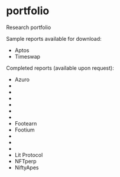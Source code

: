 # portfolio
Research portfolio

Sample reports available for download:
- Aptos
- Timeswap

Completed reports (available upon request):

- Azuro
- 
-
-
-
-
-
- Footearn
- Footium
-
-
-
- Lit Protocol
- NFTperp
- NiftyApes
